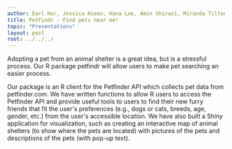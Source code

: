 ```yaml
---
author: Earl Hur, Jessica Kueon, Hana Lee, Amin Shirazi, Miranda Tilton
title: PetFindr - Find pets near me!
topic: "Presentations"
layout: post
root: ../../../
---
```


Adopting a pet from an animal shelter is a great idea, but is a stressful process. 
Our R package petfindr will allow users to make pet searching an easier process.

Our package is an R client for the Petfinder API which collects pet data from petfinder.com. We have written functions to allow R users to access the Petfinder API and provide useful tools to users to find their new furry friends that fit the user's preferences (e.g., dogs or cats, breeds, age, gender, etc.) from the user's accessible location. 
We have also built a Shiny application for visualization, such as creating an interactive map of animal shelters (to show where the pets are located) with pictures of the pets and descriptions of the pets (with pop-up text).
